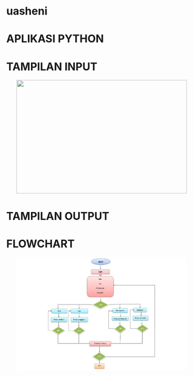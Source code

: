 # uasheni

# APLIKASI PYTHON

# TAMPILAN INPUT 

<p align="center">
<img src="https://github.com/Heni17/uasheni/blob/master/start.jpg" width="450" height="300" />
</p>

# TAMPILAN OUTPUT

# FLOWCHART

<p align="center">
<img src="https://github.com/Heni17/uasheni/blob/master/heni.jpg" width="450" height="300" />
</p>
